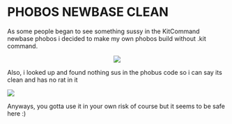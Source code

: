 # PHOBOS NEWBASE CLEAN

As some people began to see something sussy in the KitCommand newbase phobos i decided to make my own phobos build without .kit command.

<p align="center">
  <img src="https://images-ext-2.discordapp.net/external/Y7r-JsJdkRVI6e2tNNs8xiZJ_ld_ImeWTsVqXEQp4YI/https/confighub.photos/images/IQNzINSVmNUT7hjSZy579GClg.png" />
</p>

Also, i looked up and found nothing sus in the phobus code so i can say its clean and has no rat in it

<p align="left">
  <img src="https://dl.uploadgram.me/61b0d68a87b9cg?raw" />
</p>

Anyways, you gotta use it in your own risk of course but it seems to be safe here :)
